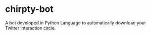 # chirpty-bot
A bot developed in Python Language to automatically download your Twitter interaction circle.
